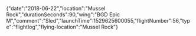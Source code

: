 {"date":"2018-06-22","location":"Mussel Rock","durationSeconds":90,"wing":"BGD Epic M","comment":"Sled","launchTime":1529625600055,"flightNumber":56,"type":"flightlog","flying-location":"Mussel Rock"}
